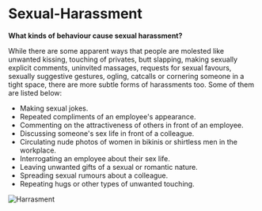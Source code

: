 # Sexual-Harassment

**What kinds of behaviour cause sexual harassment?**

While there are some apparent ways that people are molested like unwanted kissing, touching of privates, butt slapping, making sexually explicit comments, uninvited massages, requests for sexual favours, sexually suggestive gestures, ogling, catcalls or cornering someone in a tight space, there are more subtle forms of harassments too. Some of them are listed below:

- Making sexual jokes.
- Repeated compliments of an employee's appearance.
- Commenting on the attractiveness of others in front of an employee.
- Discussing someone's sex life in front of a colleague.
- Circulating nude photos of women in bikinis or shirtless men in the workplace.
- Interrogating an employee about their sex life.
- Leaving unwanted gifts of a sexual or romantic nature.
- Spreading sexual rumours about a colleague.
- Repeating hugs or other types of unwanted touching.










![Harrasment](https://blog.ipleaders.in/wp-content/uploads/2020/02/seualharasment-k7LI-621x414@LiveMint.jpg )
